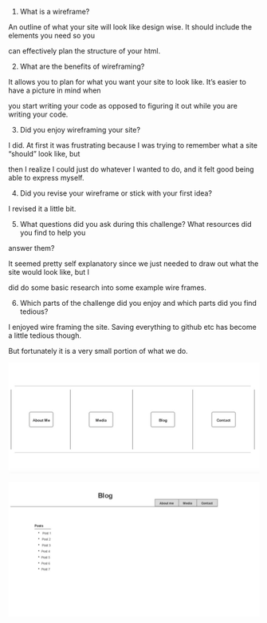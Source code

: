 1) What is a wireframe?

An outline of what your site will look like design wise. It should include the elements you need so you

can effectively plan the structure of your html.

2) What are the benefits of wireframing?

It allows you to plan for what you want your site to look like. It’s easier to have a picture in mind when

you start writing your code as opposed to figuring it out while you are writing your code.

3) Did you enjoy wireframing your site?

I did. At first it was frustrating because I was trying to remember what a site “should” look like, but

then I realize I could just do whatever I wanted to do, and it felt good being able to express myself.

4) Did you revise your wireframe or stick with your first idea?

I revised it a little bit.

5) What questions did you ask during this challenge? What resources did you find to help you

answer them?

It seemed pretty self explanatory since we just needed to draw out what the site would look like, but I

did do some basic research into some example wire frames.

6) Which parts of the challenge did you enjoy and which parts did you find tedious?

I enjoyed wire framing the site. Saving everything to github etc has become a little tedious though.

But fortunately it is a very small portion of what we do.

![website wireframe](Index-wireframe.png)

![website wireframe](blog-wireframe.png)